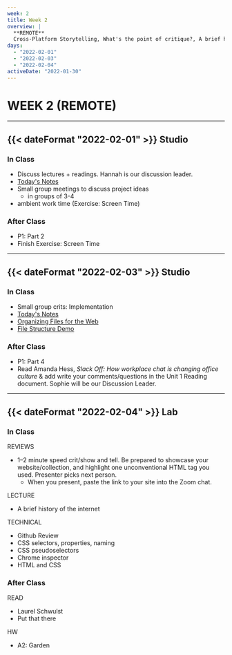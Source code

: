 ```yaml
---
week: 2
title: Week 2
overview: |
  **REMOTE**
  Cross-Platform Storytelling, What's the point of critique?, A brief history of the internet, Cascading Style Sheets, Garden
days:
  - "2022-02-01"
  - "2022-02-03"
  - "2022-02-04"
activeDate: "2022-01-30"
---
```

# WEEK 2 (REMOTE)

---

## {{< dateFormat "2022-02-01" >}} Studio

### In Class
* Discuss lectures + readings. Hannah is our discussion leader.
* [Today's Notes](https://docs.google.com/document/d/17It7FEw2AgOOKfwwnhH0N5x4BfyChO5GIfsI-cWSA-I/preview?usp=sharing)
* Small group meetings to discuss project ideas
  * in groups of 3-4
* ambient work time (Exercise: Screen Time)

### After Class
* P1: Part 2
* Finish Exercise: Screen Time

---

## {{< dateFormat "2022-02-03" >}} Studio

### In Class
* Small group crits: Implementation
* [Today's Notes](https://docs.google.com/document/d/17It7FEw2AgOOKfwwnhH0N5x4BfyChO5GIfsI-cWSA-I/preview)
* [Organizing Files for the Web](https://docs.google.com/presentation/d/101TEdtacOFZhCwebijcJaX0h1BpDwhAm2SJhE3jW89c/edit#slide=id.g331f24f572_4_0)
* [File Structure Demo](https://drive.google.com/file/d/1d-f4L-lqo9QXx6SCdjJxH3r583QMmE2r/view)

### After Class
* P1: Part 4
* Read Amanda Hess, _Slack Off: How workplace chat is changing office culture_ & add write your comments/questions in the Unit 1 Reading document. Sophie will be our Discussion Leader. 

---

## {{< dateFormat "2022-02-04" >}} Lab

### In Class
REVIEWS
* 1–2 minute speed crit/show and tell. Be prepared to showcase your website/collection, and highlight one unconventional HTML tag you used. Presenter picks next person.
  * When you present, paste the link to your site into the Zoom chat.

LECTURE
* A brief history of the internet

TECHNICAL
* Github Review
* CSS selectors, properties, naming
* CSS pseudoselectors
* Chrome inspector
* HTML and CSS

### After Class
READ
* Laurel Schwulst
* Put that there

HW
* A2: Garden
